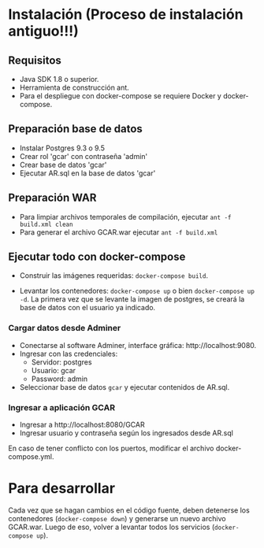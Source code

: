 # Instalación (Proceso de instalación antiguo!!!)

## Requisitos
- Java SDK 1.8 o superior.
- Herramienta de construcción ant.
- Para el despliegue con docker-compose se requiere Docker y docker-compose.

## Preparación base de datos
- Instalar Postgres 9.3 o 9.5
- Crear rol 'gcar' con contraseña 'admin'
- Crear base de datos 'gcar'
- Ejecutar AR.sql en la base de datos 'gcar'

## Preparación WAR
- Para limpiar archivos temporales de compilación, ejecutar `ant -f build.xml clean`
- Para generar el archivo GCAR.war ejecutar `ant -f build.xml`

## Ejecutar todo con docker-compose

- Construir las imágenes requeridas: `docker-compose build`.

- Levantar los contenedores: `docker-compose up` o bien `docker-compose up -d`.
La primera vez que se levante la imagen de postgres, se creará la base de datos
con el usuario ya indicado.

### Cargar datos desde Adminer
- Conectarse al software Adminer, interface gráfica: http://localhost:9080.
- Ingresar con las credenciales:
    - Servidor: postgres
    - Usuario: gcar
    - Password: admin
- Seleccionar base de datos `gcar` y ejecutar contenidos de AR.sql.

### Ingresar a aplicación GCAR
- Ingresar a http://localhost:8080/GCAR
- Ingresar usuario y contraseña según los ingresados desde AR.sql

En caso de tener conflicto con los puertos, modificar el archivo docker-compose.yml.

# Para desarrollar

Cada vez que se hagan cambios en el código fuente, deben detenerse los
contenedores (`docker-compose down`) y generarse un nuevo archivo GCAR.war.
Luego de eso, volver a levantar todos los servicios (`docker-compose up`).

